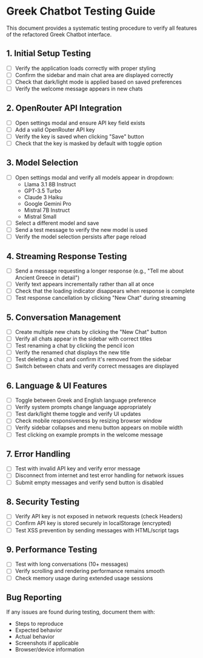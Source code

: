 # Greek Chatbot Testing Guide

This document provides a systematic testing procedure to verify all features of the refactored Greek Chatbot interface.

## 1. Initial Setup Testing

- [ ] Verify the application loads correctly with proper styling
- [ ] Confirm the sidebar and main chat area are displayed correctly
- [ ] Check that dark/light mode is applied based on saved preferences
- [ ] Verify the welcome message appears in new chats

## 2. OpenRouter API Integration

- [ ] Open settings modal and ensure API key field exists
- [ ] Add a valid OpenRouter API key
- [ ] Verify the key is saved when clicking "Save" button
- [ ] Check that the key is masked by default with toggle option

## 3. Model Selection

- [ ] Open settings modal and verify all models appear in dropdown:
  - Llama 3.1 8B Instruct
  - GPT-3.5 Turbo
  - Claude 3 Haiku
  - Google Gemini Pro
  - Mistral 7B Instruct
  - Mistral Small
- [ ] Select a different model and save
- [ ] Send a test message to verify the new model is used
- [ ] Verify the model selection persists after page reload

## 4. Streaming Response Testing

- [ ] Send a message requesting a longer response (e.g., "Tell me about Ancient Greece in detail")
- [ ] Verify text appears incrementally rather than all at once
- [ ] Check that the loading indicator disappears when response is complete
- [ ] Test response cancellation by clicking "New Chat" during streaming

## 5. Conversation Management

- [ ] Create multiple new chats by clicking the "New Chat" button
- [ ] Verify all chats appear in the sidebar with correct titles
- [ ] Test renaming a chat by clicking the pencil icon
- [ ] Verify the renamed chat displays the new title
- [ ] Test deleting a chat and confirm it's removed from the sidebar
- [ ] Switch between chats and verify correct messages are displayed

## 6. Language & UI Features

- [ ] Toggle between Greek and English language preference
- [ ] Verify system prompts change language appropriately
- [ ] Test dark/light theme toggle and verify UI updates
- [ ] Check mobile responsiveness by resizing browser window
- [ ] Verify sidebar collapses and menu button appears on mobile width
- [ ] Test clicking on example prompts in the welcome message

## 7. Error Handling

- [ ] Test with invalid API key and verify error message
- [ ] Disconnect from internet and test error handling for network issues
- [ ] Submit empty messages and verify send button is disabled

## 8. Security Testing

- [ ] Verify API key is not exposed in network requests (check Headers)
- [ ] Confirm API key is stored securely in localStorage (encrypted)
- [ ] Test XSS prevention by sending messages with HTML/script tags

## 9. Performance Testing

- [ ] Test with long conversations (10+ messages)
- [ ] Verify scrolling and rendering performance remains smooth
- [ ] Check memory usage during extended usage sessions

## Bug Reporting

If any issues are found during testing, document them with:
- Steps to reproduce
- Expected behavior
- Actual behavior
- Screenshots if applicable
- Browser/device information
